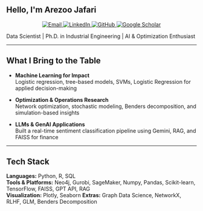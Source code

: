## Hello, I'm Arezoo Jafari 
<p align="center">
  <a href="mailto:jafari.a@northeastern.edu" target="_blank">
    <img src="https://img.shields.io/badge/Email-jafari.a@northeastern.edu-red?style=flat-square&logo=gmail&logoColor=white" alt="Email" />
  </a>
  <a href="https://www.linkedin.com/in/arezoo-jafari/" target="_blank">
    <img src="https://img.shields.io/badge/LinkedIn-Arezoo%20Jafari-blue?style=flat-square&logo=linkedin" alt="LinkedIn" />
  </a>
  <a href="https://github.com/arezoo-jafari" target="_blank">
    <img src="https://img.shields.io/badge/GitHub-arezoo--jafari-black?style=flat-square&logo=github" alt="GitHub" />
  </a>
  <a href="https://scholar.google.com/citations?user=XXXX" target="_blank">
    <img src="https://img.shields.io/badge/Google%20Scholar-View%20Profile-blue?style=flat-square&logo=googlescholar&logoColor=white" alt="Google Scholar" />
  </a>
</p>


Data Scientist | Ph.D. in Industrial Engineering | AI & Optimization Enthusiast


---

## What I Bring to the Table

- **Machine Learning for Impact**  
  Logistic regression, tree-based models, SVMs, Logistic Regression for applied decision-making

- **Optimization & Operations Research**  
  Network optimization, stochastic modeling, Benders decomposition, and simulation-based insights

- **LLMs & GenAI Applications**  
  Built a real-time sentiment classification pipeline using Gemini, RAG, and FAISS for finance


---

## Tech Stack

**Languages:** Python, R, SQL  
**Tools & Platforms:** Neo4j, Gurobi, SageMaker, Numpy, Pandas, Scikit-learn, TensorFlow, FAISS, GPT API, RAG  
**Visualization:** Plotly, Seaborn
**Extras:** Graph Data Science, NetworkX, RLHF, GLM, Benders Decomposition
